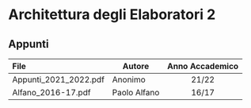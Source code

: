 # Architettura degli Elaboratori 2

## Appunti

| File                  | Autore       | Anno Accademico |
|:----------------------|--------------|:---------------:|
| Appunti_2021_2022.pdf | Anonimo      |      21/22      |
| Alfano_2016-17.pdf    | Paolo Alfano |      16/17      |